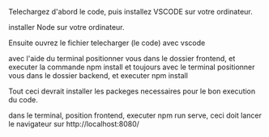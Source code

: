 Telechargez d'abord le code, puis installez VSCODE sur votre ordinateur.

installer Node sur votre ordinateur.

Ensuite ouvrez le fichier telecharger (le code) avec vscode

avec l'aide du terminal positionner vous dans le dossier frontend, et executer la commande npm install
et toujours avec le terminal positionner vous dans le dossier backend, et executer npm install

Tout ceci devrait installer les packeges necessaires pour le bon execution du code.

dans le terminal, position frontend, executer npm run serve, ceci doit lancer le navigateur sur http://localhost:8080/

